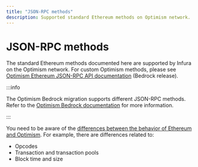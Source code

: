 ```yaml
---
title: "JSON-RPC methods"
description: Supported standard Ethereum methods on Optimism network.
---
```


# JSON-RPC methods

The standard Ethereum methods documented here are supported by Infura on the Optimism network. For custom Optimism
methods, please see [Optimism Ethereum JSON-RPC API documentation](https://community.optimism.io/docs/developers/build/json-rpc/) (Bedrock release).

:::info

The Optimism Bedrock migration supports different JSON-RPC methods. Refer to the [Optimism Bedrock documentation](https://community.optimism.io/docs/developers/bedrock/#json-rpc) for more information.

:::

You need to be aware of the [differences between the behavior of Ethereum and Optimism](https://community.optimism.io/docs/developers/build/differences/). For example, there are differences related to:

- Opcodes
- Transaction and transaction pools
- Block time and size
